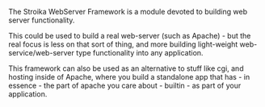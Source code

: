The Stroika WebServer Framework is a module devoted to building web server functionality.

This could be used to build a real web-server (such as Apache) - but the real focus is less
on that sort of thing, and more building light-weight web-service/web-server type functionality
into any application.

This framework can also be used as an alternative to stuff like cgi, and hosting inside of Apache,
where you build a standalone app that has - in essence - the part of apache you care about -
builtin - as part of your application.

